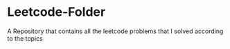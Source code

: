 # Leetcode-Folder
A Repository that contains all the leetcode problems that I solved according to the topics
